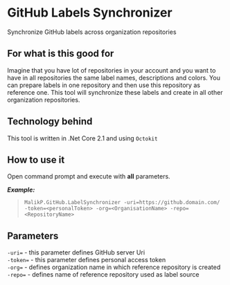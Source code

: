 # GitHub Labels Synchronizer
Synchronize GitHub labels across organization repositories

## For what is this good for
Imagine that you have lot of repositories in your account and you want to have in all repositories the same label names, descriptions and colors. You can prepare labels in one repository and then use this repository as reference one. This tool will synchronize these labels and create in all other organization repositories.

## Technology behind
This tool is written in .Net Core 2.1 and using `Octokit`

## How to use it
Open command prompt and execute with **all** parameters.

**_Example:_**
> `MalikP.GitHub.LabelSynchronizer -uri=https://github.domain.com/ -token=<personalToken> -org=<OrganisationName> -repo=<RepositoryName>` 


## Parameters
`-uri=` - this parameter defines GitHub server Uri <br/>
`-token=` - this parameter defines personal access token <br/>
`-org=` - defines organization name in which reference repository is created <br/>
`-repo=` - defines name of reference repository used as label source <br/>
